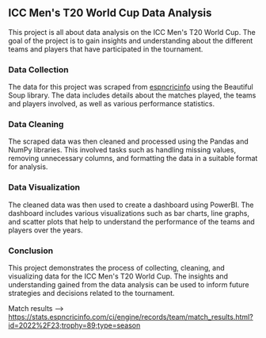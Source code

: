 <h2>ICC Men's T20 World Cup Data Analysis</h2>
This project is all about data analysis on the ICC Men's T20 World Cup. The goal of the project is to gain insights and understanding about the different teams and players that have participated in the tournament.

<h3>Data Collection</h3>
The data for this project was scraped from <a href=https://stats.espncricinfo.com/ci/engine/records/team/match_results.html?id=2022%2F23;trophy=89;type=season>espncricinfo</a> using the Beautiful Soup library. The data includes details about the matches played, the teams and players involved, as well as various performance statistics.

<h3>Data Cleaning</h3>
The scraped data was then cleaned and processed using the Pandas and NumPy libraries. This involved tasks such as handling missing values, removing unnecessary columns, and formatting the data in a suitable format for analysis.

<h3>Data Visualization</h3>
The cleaned data was then used to create a dashboard using PowerBI. The dashboard includes various visualizations such as bar charts, line graphs, and scatter plots that help to understand the performance of the teams and players over the years.

<h3>Conclusion</h3>
This project demonstrates the process of collecting, cleaning, and visualizing data for the ICC Men's T20 World Cup. The insights and understanding gained from the data analysis can be used to inform future strategies and decisions related to the tournament.

Match results --> https://stats.espncricinfo.com/ci/engine/records/team/match_results.html?id=2022%2F23;trophy=89;type=season
